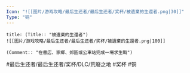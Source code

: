 ```yaml
---
Icon: "![[图片/游戏攻略/最后生还者/最后生还者/奖杯/被遺棄的生還者.png|30]]"
Type: "铜"
---
```

```ad-common-bronze-trophy
title: (Title:: "被遺棄的生還者")
![[图片/游戏攻略/最后生还者/最后生还者/奖杯/被遺棄的生還者.png|100]]

(Comment:: "在書店、家鄉、郊區或公車站完成一場求生戰")
```

#最后生还者/最后生还者/奖杯/DLC/荒廢之地 #奖杯 #铜
